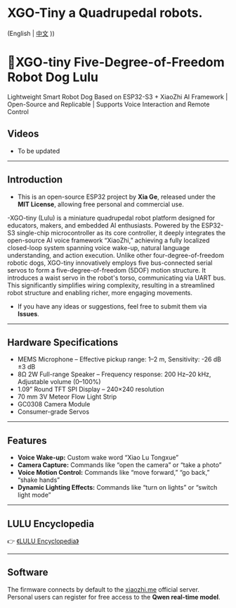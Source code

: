 # XGO-Tiny a Quadrupedal robots.

(English | [中文](README.md) ))

# 🐶XGO-tiny Five-Degree-of-Freedom Robot Dog Lulu
Lightweight Smart Robot Dog Based on ESP32-S3 + XiaoZhi AI Framework | Open-Source and Replicable | Supports Voice Interaction and Remote Control
## Videos

- To be updated

---

## Introduction

- This is an open-source ESP32 project by **Xia Ge**, released under the **MIT License**, allowing free personal and commercial use.  

-XGO-tiny (Lulu) is a miniature quadrupedal robot platform designed for educators, makers, and embedded AI enthusiasts. Powered by the ESP32-S3 single-chip microcontroller as its core controller, it deeply integrates the open-source AI voice framework “XiaoZhi,” achieving a fully localized closed-loop system spanning voice wake-up, natural language understanding, and action execution. Unlike other four-degree-of-freedom robotic dogs, XGO-tiny innovatively employs five bus-connected serial servos to form a five-degree-of-freedom (5DOF) motion structure. It introduces a waist servo in the robot's torso, communicating via UART bus. This significantly simplifies wiring complexity, resulting in a streamlined robot structure and enabling richer, more engaging movements.

- If you have any ideas or suggestions, feel free to submit them via **Issues**.

---

## Hardware Specifications

- MEMS Microphone – Effective pickup range: 1–2 m, Sensitivity: -26 dB ±3 dB  
- 8Ω 2W Full-range Speaker – Frequency response: 200 Hz–20 kHz, Adjustable volume (0–100%)  
- 1.09” Round TFT SPI Display – 240×240 resolution  
- 70 mm 3V Meteor Flow Light Strip  
- GC0308 Camera Module  
- Consumer-grade Servos  

---

## Features

- **Voice Wake-up:** Custom wake word “Xiao Lu Tongxue”  
- **Camera Capture:** Commands like “open the camera” or “take a photo”  
- **Voice Motion Control:** Commands like “move forward,” “go back,” “shake hands”  
- **Dynamic Lighting Effects:** Commands like “turn on lights” or “switch light mode”  

---

## LULU Encyclopedia

👉 [《LULU Encyclopedia》](https://www.yuque.com/luwudynamics/pet/oytelbareyl97xgd)

---

## Software

The firmware connects by default to the [xiaozhi.me](https://xiaozhi.me) official server.  
Personal users can register for free access to the **Qwen real-time model**.



